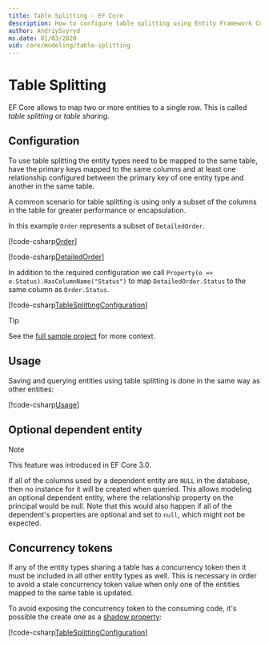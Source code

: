 ```yaml
---
title: Table Splitting - EF Core
description: How to configure table splitting using Entity Framework Core
author: AndriySvyryd
ms.date: 01/03/2020
uid: core/modeling/table-splitting
---
```

# Table Splitting

EF Core allows to map two or more entities to a single row. This is called _table splitting_ or _table sharing_.

## Configuration

To use table splitting the entity types need to be mapped to the same table, have the primary keys mapped to the same columns and at least one relationship configured between the primary key of one entity type and another in the same table.

A common scenario for table splitting is using only a subset of the columns in the table for greater performance or encapsulation.

In this example `Order` represents a subset of `DetailedOrder`.

[!code-csharp[Order](../../../samples/core/Modeling/TableSplitting/Order.cs?name=Order)]

[!code-csharp[DetailedOrder](../../../samples/core/Modeling/TableSplitting/DetailedOrder.cs?name=DetailedOrder)]

In addition to the required configuration we call `Property(o => o.Status).HasColumnName("Status")` to map `DetailedOrder.Status` to the same column as `Order.Status`.

[!code-csharp[TableSplittingConfiguration](../../../samples/core/Modeling/TableSplitting/TableSplittingContext.cs?name=TableSplitting)]

> [!TIP]
> See the [full sample project](https://github.com/dotnet/EntityFramework.Docs/tree/master/samples/core/Modeling/TableSplitting) for more context.

## Usage

Saving and querying entities using table splitting is done in the same way as other entities:

[!code-csharp[Usage](../../../samples/core/Modeling/TableSplitting/Program.cs?name=Usage)]

## Optional dependent entity

> [!NOTE]
> This feature was introduced in EF Core 3.0.

If all of the columns used by a dependent entity are `NULL` in the database, then no instance for it will be created when queried. This allows modeling an optional dependent entity, where the relationship property on the principal would be null. Note that this would also happen if all of the dependent's properties are optional and set to `null`, which might not be expected.

## Concurrency tokens

If any of the entity types sharing a table has a concurrency token then it must be included in all other entity types as well. This is necessary in order to avoid a stale concurrency token value when only one of the entities mapped to the same table is updated.

To avoid exposing the concurrency token to the consuming code, it's possible the create one as a [shadow property](xref:core/modeling/shadow-properties):

[!code-csharp[TableSplittingConfiguration](../../../samples/core/Modeling/TableSplitting/TableSplittingContext.cs?name=ConcurrencyToken&highlight=2)]
